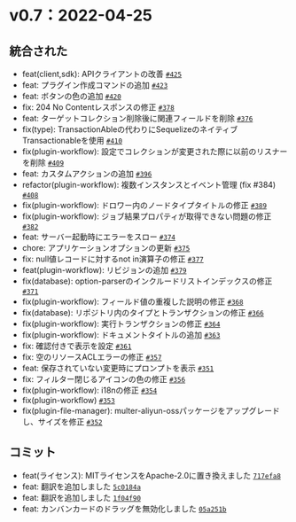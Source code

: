 # v0.7：2022-04-25

## 統合された

- feat(client,sdk): APIクライアントの改善 [`#425`](https://github.com/nocobase/nocobase/pull/425)
- feat: プラグイン作成コマンドの追加 [`#423`](https://github.com/nocobase/nocobase/pull/423)
- feat: ボタンの色の追加 [`#420`](https://github.com/nocobase/nocobase/pull/420)
- fix: 204 No Contentレスポンスの修正 [`#378`](https://github.com/nocobase/nocobase/pull/378)
- feat: ターゲットコレクション削除後に関連フィールドを削除 [`#376`](https://github.com/nocobase/nocobase/pull/376)
- fix(type): TransactionAbleの代わりにSequelizeのネイティブTransactionableを使用 [`#410`](https://github.com/nocobase/nocobase/pull/410)
- fix(plugin-workflow): 設定でコレクションが変更された際に以前のリスナーを削除 [`#409`](https://github.com/nocobase/nocobase/pull/409)
- feat: カスタムアクションの追加 [`#396`](https://github.com/nocobase/nocobase/pull/396)
- refactor(plugin-workflow): 複数インスタンスとイベント管理 (fix #384) [`#408`](https://github.com/nocobase/nocobase/pull/408)
- fix(plugin-workflow): ドロワー内のノードタイプタイトルの修正 [`#389`](https://github.com/nocobase/nocobase/pull/389)
- fix(plugin-workflow): ジョブ結果プロパティが取得できない問題の修正 [`#382`](https://github.com/nocobase/nocobase/pull/382)
- feat: サーバー起動時にエラーをスロー [`#374`](https://github.com/nocobase/nocobase/pull/374)
- chore: アプリケーションオプションの更新 [`#375`](https://github.com/nocobase/nocobase/pull/375)
- fix: null値レコードに対するnot in演算子の修正 [`#377`](https://github.com/nocobase/nocobase/pull/377)
- feat(plugin-workflow): リビジョンの追加 [`#379`](https://github.com/nocobase/nocobase/pull/379)
- fix(database): option-parserのインクルードリストインデックスの修正 [`#371`](https://github.com/nocobase/nocobase/pull/371)
- fix(plugin-workflow): フィールド値の重複した説明の修正 [`#368`](https://github.com/nocobase/nocobase/pull/368)
- fix(database): リポジトリ内のタイプとトランザクションの修正 [`#366`](https://github.com/nocobase/nocobase/pull/366)
- fix(plugin-workflow): 実行トランザクションの修正 [`#364`](https://github.com/nocobase/nocobase/pull/364)
- fix(plugin-workflow): ドキュメントタイトルの追加 [`#363`](https://github.com/nocobase/nocobase/pull/363)
- fix: 確認付きで表示を設定 [`#361`](https://github.com/nocobase/nocobase/pull/361)
- fix: 空のリソースACLエラーの修正 [`#357`](https://github.com/nocobase/nocobase/pull/357)
- feat: 保存されていない変更時にプロンプトを表示 [`#351`](https://github.com/nocobase/nocobase/pull/351)
- fix: フィルター閉じるアイコンの色の修正 [`#356`](https://github.com/nocobase/nocobase/pull/356)
- fix(plugin-workflow): i18nの修正 [`#354`](https://github.com/nocobase/nocobase/pull/354)
- fix(plugin-workflow) [`#353`](https://github.com/nocobase/nocobase/pull/353)
- fix(plugin-file-manager): multer-aliyun-ossパッケージをアップグレードし、サイズを修正 [`#352`](https://github.com/nocobase/nocobase/pull/352)

## コミット

- feat(ライセンス): MITライセンスをApache-2.0に置き換えました [`717efa8`](https://github.com/nocobase/nocobase/commit/717efa889d471fac3f909137e2adb96586414aad)
- feat: 翻訳を追加しました [`5c0184a`](https://github.com/nocobase/nocobase/commit/5c0184a397885d6de5307a7087c2d93042cd49f8)
- feat: 翻訳を追加しました [`1f04f90`](https://github.com/nocobase/nocobase/commit/1f04f90a00e071aa9ab294f21e8d02373191eecc)
- feat: カンバンカードのドラッグを無効化しました [`05a251b`](https://github.com/nocobase/nocobase/commit/05a251b1fc06012e77e402b422e3120430effef1)

